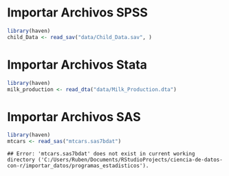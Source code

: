 


# Importar Archivos SPSS

```r
library(haven)
child_Data <- read_sav("data/Child_Data.sav", )
```


# Importar Archivos Stata

```r
library(haven)
milk_production <- read_dta("data/Milk_Production.dta")
```

# Importar Archivos SAS

```r
library(haven)
mtcars <- read_sas("mtcars.sas7bdat")
```

```
## Error: 'mtcars.sas7bdat' does not exist in current working directory ('C:/Users/Ruben/Documents/RStudioProjects/ciencia-de-datos-con-r/importar_datos/programas_estadisticos').
```

